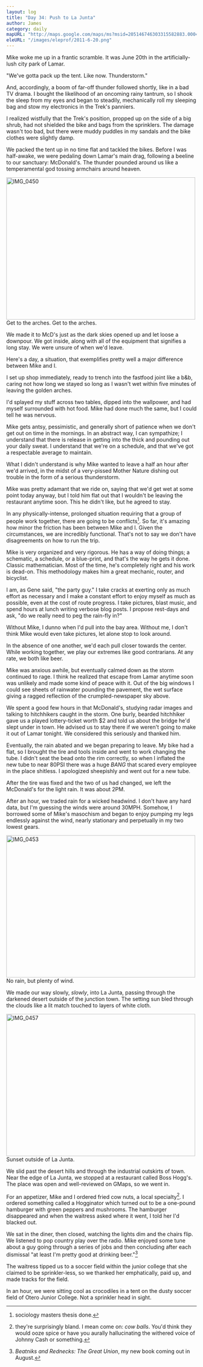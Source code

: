 ```yaml
---
layout: log
title: "Day 34: Push to La Junta"
author: James
category: daily
mapURL: "http://maps.google.com/maps/ms?msid=205146746303315582883.0004a696282f1a642891b&msa=0&ll=38.146978,-103.226166&spn=0.198719,0.441513&output=kml"
eleURL: "/images/eleprof/2011-6-20.png"
---
```



Mike woke me up in a frantic scramble. It was June 20th in the
artificially-lush city park of Lamar.

"We've gotta pack up the tent. Like now. Thunderstorm."

And, accordingly, a boom of far-off thunder followed shortly, like in a bad TV
drama. I bought the likelihood of an oncoming rainy tantrum, so I shook
the sleep from my eyes and began to steadily, mechanically roll my sleeping bag
and stow my electronics in the Trek's panniers.
                                                              
I realized wistfully that the Trek's position, propped up on the side of a big
shrub,
had not shielded the bike and bags from the sprinklers. The damage wasn't too
bad, but there were muddy puddles in my sandals and the bike clothes were
slightly damp.

We packed the tent up in no time flat and tackled the bikes. Before I was
half-awake, we were pedaling down Lamar's main drag, following a beeline to our
sanctuary: McDonald's. The thunder pounded around us like a temperamental god
tossing armchairs around heaven.
                                
<div class="imageWithCaption">
<a href="http://www.flickr.com/photos/62630874@N02/5868014419/" title="IMG_0450 by james.ob, on Flickr"><img src="http://farm4.static.flickr.com/3170/5868014419_9a3e069bc5.jpg" width="500" height="375" alt="IMG_0450"></a>
	<div class="imageCaption">
		Get to the arches. Get to the arches.
	</div>
</div>
     
We made it to McD's just as the dark skies opened up and let loose a downpour.
We got inside, along with all of the equipment that signifies a long stay.
We were unsure of when we'd leave.

Here's a day, a situation, that exemplifies pretty well a major difference
between Mike and I.

I set up shop immediately, ready to trench into the fastfood joint like a b&b,
caring not how long we stayed so long as I wasn't wet within five minutes of
leaving the golden arches.

I'd splayed my stuff across two tables, dipped into the wallpower, and had
myself surrounded with hot food. Mike had done much the same, but I could tell
he was nervous.

Mike gets antsy, pessimistic, and generally short of patience when we don't
get out on time in the mornings. In an abstract way, I can sympathize; I
understand that there is release in getting into the thick and pounding out your
daily sweat. I understand that we're on a schedule, and that we've got a
respectable average to maintain.

What I didn't understand is why Mike wanted to leave a half an hour after we'd
arrived, in the midst of a very-pissed Mother Nature dishing out trouble in the
form of a serious thunderstorm.

Mike was pretty adamant that we ride on, saying that we'd get wet at some point
today anyway, but I told him flat out that I wouldn't be leaving the restaurant
anytime soon. This he didn't like, but he agreed to stay.

In any physically-intense, prolonged situation requiring that a group of people
work together, there are going to be conflicts[^1]. So far, it's amazing how
minor the friction has been between Mike and I. Given the circumstances, we are
incredibly functional. That's not to say we don't have disagreements on how to
run the trip.

Mike is very organized and very rigorous. He has a way of doing things; a schematic,
a schedule, or a blue-print, and that's the way he gets it done. Classic
mathematician. Most of the time, he's completely right and his work is dead-on.
This methodology makes him a great mechanic, router, and bicyclist.

I am, as Gene said, "the party guy." I take cracks at exerting only as much
effort as necessary and I make a constant effort to enjoy myself as much as
possible, even at the cost of route progress. I take pictures, blast music, and
spend hours at lunch writing verbose blog posts. I propose rest-days and
ask, "do we really need to peg the rain-fly in?"

Without Mike, I dunno when I'd pull into the bay area. Without me, I don't think
Mike would even take pictures, let alone stop to look around. 
                                              
In the absence of one another, we'd each pull closer towards the center.  While
working together, we play our extremes like good contrarians. At any rate, we
both like beer.

Mike was anxious awhile, but eventually calmed down as the storm continued to
rage.  I think he realized that escape from Lamar anytime soon was unlikely and
made some kind of peace with it. Out of the big windows I could see sheets of
rainwater pounding the pavement, the wet surface giving a ragged reflection of
the crumpled-newspaper sky above.

We spent a good few hours in that McDonald's, studying radar images and talking
to hitchhikers caught in the storm. One burly, bearded hitchhiker gave us a
played lottery-ticket worth $2 and told us about the bridge he'd slept under in
town. He advised us to stay there if we weren't going to make it out of Lamar
tonight. We considered this seriously and thanked him.

Eventually, the rain abated and we began preparing to leave. My bike had a
flat, so I brought the tire and tools inside and went to work changing the tube.
I didn't seat the bead onto the rim correctly, so when I inflated the new tube to
near 80PSI there was a huge *BANG* that scared every employee in the place
shitless. I apologized sheepishly and went out for a new tube.

After the tire was fixed and the two of us had changed, we left the McDonald's
for the light rain. It was about 2PM.

After an hour, we traded rain for a wicked headwind. I don't have any hard data,
but I'm guessing the winds were around 30MPH. Somehow, I borrowed some of Mike's
masochism and began to enjoy pumping my legs endlessly against the wind, nearly
stationary and perpetually in my two lowest gears.
                                
<div class="imageWithCaption">
<a href="http://www.flickr.com/photos/62630874@N02/5868571256/" title="IMG_0453 by james.ob, on Flickr"><img src="http://farm6.static.flickr.com/5310/5868571256_31600b9f8f.jpg" width="500" height="375" alt="IMG_0453"></a>
	<div class="imageCaption">
		No rain, but plenty of wind.
	</div>
</div>
     
We made our way slowly, *slowly*, into La Junta, passing through the darkened
desert outside of the junction town. The setting sun bled through the clouds
like a lit match touched to layers of white cloth.
                                                   
<div class="imageWithCaption">
<a href="http://www.flickr.com/photos/62630874@N02/5868013617/" title="IMG_0457 by james.ob, on Flickr"><img src="http://farm4.static.flickr.com/3041/5868013617_f68b87b6c2.jpg" width="500" height="375" alt="IMG_0457"></a>
	<div class="imageCaption">
		Sunset outside of La Junta.
	</div>
</div>
     
We slid past the desert hills and through the industrial outskirts of town.
Near the edge of La Junta, we stopped at a restaurant called Boss Hogg's. The
place was open and well-reviewed on GMaps, so we went in.

For an appetizer, Mike and I ordered fried cow nuts, a local specialty[^3]. I
ordered something called a Hogginator which turned out to be a one-pound
hamburger with green peppers and mushrooms. The hamburger disappeared and
when the waitress asked where it went, I told her I'd blacked out.

We sat in the diner, then closed, watching the lights dim and the chairs flip.
We listened to pop country play over the radio. Mike enjoyed some tune about a
guy going through a series of jobs and then concluding after each dismissal
"at least I'm pretty good at drinking beer."[^2]

The waitress tipped us to a soccer field within the junior college that she
claimed to be sprinkler-less, so we thanked her emphatically, paid up, and
made tracks for the field.

In an hour, we were sitting cool as crocodiles in a tent on the dusty soccer
field of Otero Junior College. Not a sprinkler head in sight.

[^1]: sociology masters thesis done.
[^2]: *Beatniks and Rednecks: The Great Union*, my new book coming out in August.

[^3]: they're surprisingly bland. I mean come on: *cow balls*. You'd think they
would ooze spice or have you aurally hallucinating the withered voice of
Johnny Cash or something.
                        
